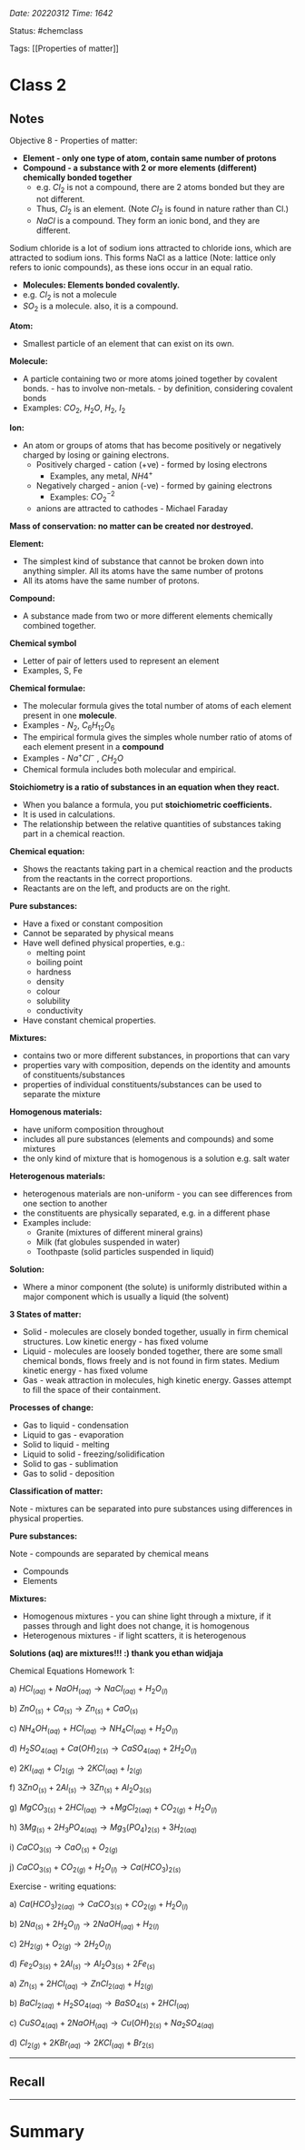 *Date: 20220312 Time: 1642*


Status: #chemclass

Tags: [[Properties of matter]]


# Class 2


## Notes
Objective 8 - Properties of matter:

-   **Element - only one type of atom, contain same number of protons**
-   **Compound - a substance with 2 or more elements (different) chemically bonded together**
    -   e.g. $Cl_2$ is not a compound, there are 2 atoms bonded but they are not different.
    -   Thus, $Cl_2$ is an element. (Note $Cl_2$ is found in nature rather than Cl.)
    -   $NaCl$ is a compound. They form an ionic bond, and they are different.

Sodium chloride is a lot of sodium ions attracted to chloride ions, which are attracted to sodium ions. This forms NaCl as a lattice (Note: lattice only refers to ionic compounds), as these ions occur in an equal ratio.

-   **Molecules: Elements bonded covalently.**
-   e.g. $Cl_2$ is not a molecule
-   $SO_2$ is a molecule. also, it is a compound.

**Atom:**

-   Smallest particle of an element that can exist on its own.

**Molecule:**

-   A particle containing two or more atoms joined together by covalent bonds. - has to involve non-metals. - by definition, considering covalent bonds
-   Examples: $CO_2$, $H_2O$, $H_2$, $I_2$

**Ion:**

-   An atom or groups of atoms that has become positively or negatively charged by losing or gaining electrons.
    -   Positively charged - cation (+ve) - formed by losing electrons
        -   Examples, any metal, $NH4^+$
    -   Negatively charged - anion (-ve) - formed by gaining electrons
        -   Examples: $CO_2^{-2}$
    -   anions are attracted to cathodes - Michael Faraday

**Mass of conservation: no matter can be created nor destroyed.**

**Element:**

-   The simplest kind of substance that cannot be broken down into anything simpler. All its atoms have the same number of protons
-   All its atoms have the same number of protons.

**Compound:**

-   A substance made from two or more different elements chemically combined together.

**Chemical symbol**

-   Letter of pair of letters used to represent an element
-   Examples, S, Fe

**Chemical formulae:**

-   The molecular formula gives the total number of atoms of each element present in one **molecule**.
-   Examples - $N_2$, $C_6H_{12}O_6$
-   The empirical formula gives the simples whole number ratio of atoms of each element present in a **compound**
-   Examples - $Na^+Cl^-$ , $CH_2O$
-   Chemical formula includes both molecular and empirical.

**Stoichiometry is a ratio of substances in an equation when they react.**

-   When you balance a formula, you put **stoichiometric coefficients.**
-   It is used in calculations.
-   The relationship between the relative quantities of substances taking part in a chemical reaction.

**Chemical equation:**

-   Shows the reactants taking part in a chemical reaction and the products from the reactants in the correct proportions.
-   Reactants are on the left, and products are on the right.

**Pure substances:**

-   Have a fixed or constant composition
-   Cannot be separated by physical means
-   Have well defined physical properties, e.g.:
    -   melting point
    -   boiling point
    -   hardness
    -   density
    -   colour
    -   solubility
    -   conductivity
-   Have constant chemical properties.

**Mixtures:**

-   contains two or more different substances, in proportions that can vary
-   properties vary with composition, depends on the identity and amounts of constituents/substances
-   properties of individual constituents/substances can be used to separate the mixture

**Homogenous materials:**

-   have uniform composition throughout
-   includes all pure substances (elements and compounds) and some mixtures
-   the only kind of mixture that is homogenous is a solution e.g. salt water

**Heterogenous materials:**

-   heterogenous materials are non-uniform - you can see differences from one section to another
-   the constituents are physically separated, e.g. in a different phase
-   Examples include:
    -   Granite (mixtures of different mineral grains)
    -   Milk (fat globules suspended in water)
    -   Toothpaste (solid particles suspended in liquid)

**Solution:**

-   Where a minor component (the solute) is uniformly distributed within a major component which is usually a liquid (the solvent)

**3 States of matter:**

-   Solid - molecules are closely bonded together, usually in firm chemical structures. Low kinetic energy - has fixed volume
-   Liquid - molecules are loosely bonded together, there are some small chemical bonds, flows freely and is not found in firm states. Medium kinetic energy - has fixed volume
-   Gas - weak attraction in molecules, high kinetic energy. Gasses attempt to fill the space of their containment.

**Processes of change:**

-   Gas to liquid - condensation
-   Liquid to gas - evaporation
-   Solid to liquid - melting
-   Liquid to solid - freezing/solidification
-   Solid to gas - sublimation
-   Gas to solid - deposition

**Classification of matter:**

Note - mixtures can be separated into pure substances using differences in physical properties.

**Pure substances:**

Note - compounds are separated by chemical means

-   Compounds
-   Elements

**Mixtures:**

-   Homogenous mixtures - you can shine light through a mixture, if it passes through and light does not change, it is homogenous
-   Heterogenous mixtures - if light scatters, it is heterogenous


**Solutions (aq) are mixtures!!! :) thank you ethan widjaja**

Chemical Equations Homework 1:

a) $HCl_{(aq)}\ + \ NaOH_{(aq)} \rightarrow NaCl_{(aq)} \ + \ H_2O_{(l)}$

b) $ZnO_{(s)} \ + \ Ca_{(s)} \rightarrow Zn_{(s)} \ + \ CaO_{(s)}$

c) $NH_4OH_{(aq)} \ + \ HCl_{(aq)} \rightarrow NH_4Cl_{(aq)} + H_2O_{(l)}$

d) $H_2SO_{4(aq)} \ + \ Ca(OH)_{2(s)} \rightarrow CaSO_{4(aq)} + 2H_2O_{(l)}$

e) $2KI_{(aq)} + Cl_{2(g)} \rightarrow 2KCl_{(aq)} + I_{2(g)}$

f) $3ZnO_{(s)} + 2Al_{(s)} \rightarrow 3Zn_{(s)} + Al_2O_{3(s)}$

g) $MgCO_{3(s)} + 2HCl_{(aq)} \rightarrow + MgCl_{2(aq)} + CO_{2(g)} + H_2O_{(l)}$

h) $3Mg_{(s)} + 2H_3PO_{4(aq)} \rightarrow Mg_3(PO_4)_{2(s)} + 3H_{2(aq)}$

i) $CaCO_{3(s)} \rightarrow CaO_{(s)} + O_{2(g)}$

j) $CaCO_{3(s)} + CO_{2(g)} + H_2O_{(l)} \rightarrow Ca(HCO_{3})_{2(s)}$

Exercise - writing equations:

a) $Ca(HCO_3)_{2(aq)} \rightarrow CaCO_{3(s)} + CO_{2(g)} + H_2O_{(l)}$

b) $2Na_{(s)} + 2H_2O_{(l)} \rightarrow 2NaOH_{(aq)} + H_{2(l)}$

c) $2H_{2(g)} + O_{2(g)} \rightarrow 2H_2O_{(l)}$

d) $Fe_2O_{3(s)} + 2Al_{(s)} \rightarrow Al_2O_{3(s)} + 2Fe_{(s)}$

a) $Zn_{(s)} + 2HCl_{(aq)} \rightarrow ZnCl_{2(aq)} + H_{2(g)}$

b) $BaCl_{2(aq)} + H_2SO_{4(aq)} \rightarrow BaSO_{4(s)} + 2HCl_{(aq)}$

c) $CuSO_{4(aq)} + 2NaOH_{(aq)} \rightarrow Cu(OH)_{2(s)} + Na_2SO_{4(aq)}$

d) $Cl_{2(g)} + 2KBr_{(aq)} \rightarrow 2KCl_{(aq)} + Br_{2(s)}$






---
## Recall








---

# Summary



